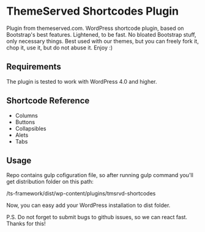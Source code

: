 # ThemeServed Shortcodes Plugin
Plugin from themeserved.com.
WordPress shortcode plugin, based on Bootstrap's best features. Lightened, to be fast. No bloated Bootstrap stuff, only necessary things. Best used with our themes, but you can freely fork it, chop it, use it, but do not abuse it. Enjoy :) 

## Requirements
The plugin is tested to work with WordPress 4.0 and higher.

## Shortcode Reference
* Columns
* Buttons
* Collapsibles
* Alets
* Tabs

## Usage
Repo contains gulp cofiguration file, so after running gulp command you'll get distribution folder on this path:
  
  /ts-framework/dist/wp-content/plugins/tmsrvd-shortcodes
  
Now, you can easy add your WordPress installation to dist folder. 

P.S. Do not forget to submit bugs to github issues, so we can react fast. Thanks for this!




